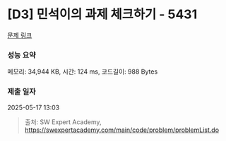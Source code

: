 # [D3] 민석이의 과제 체크하기 - 5431 

[문제 링크](https://swexpertacademy.com/main/code/problem/problemDetail.do?contestProbId=AWVl3rWKDBYDFAXm) 

### 성능 요약

메모리: 34,944 KB, 시간: 124 ms, 코드길이: 988 Bytes

### 제출 일자

2025-05-17 13:03



> 출처: SW Expert Academy, https://swexpertacademy.com/main/code/problem/problemList.do